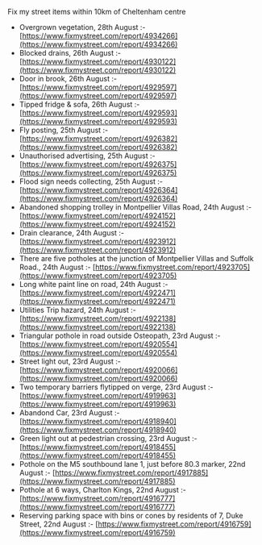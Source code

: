 Fix my street items within 10km of Cheltenham centre

<!-- fix_marker starts -->

- Overgrown vegetation, 28th August :- [https://www.fixmystreet.com/report/4934266](https://www.fixmystreet.com/report/4934266)
- Blocked drains, 26th August :- [https://www.fixmystreet.com/report/4930122](https://www.fixmystreet.com/report/4930122)
- Door in brook, 26th August :- [https://www.fixmystreet.com/report/4929597](https://www.fixmystreet.com/report/4929597)
- Tipped fridge & sofa, 26th August :- [https://www.fixmystreet.com/report/4929593](https://www.fixmystreet.com/report/4929593)
- Fly posting, 25th August :- [https://www.fixmystreet.com/report/4926382](https://www.fixmystreet.com/report/4926382)
- Unauthorised advertising, 25th August :- [https://www.fixmystreet.com/report/4926375](https://www.fixmystreet.com/report/4926375)
- Flood sign needs collecting, 25th August :- [https://www.fixmystreet.com/report/4926364](https://www.fixmystreet.com/report/4926364)
- Abandoned shopping trolley in Montpellier Villas Road, 24th August :- [https://www.fixmystreet.com/report/4924152](https://www.fixmystreet.com/report/4924152)
- Drain clearance, 24th August :- [https://www.fixmystreet.com/report/4923912](https://www.fixmystreet.com/report/4923912)
- There are five potholes at the junction of Montpellier Villas and Suffolk Road., 24th August :- [https://www.fixmystreet.com/report/4923705](https://www.fixmystreet.com/report/4923705)
- Long white paint line on road, 24th August :- [https://www.fixmystreet.com/report/4922471](https://www.fixmystreet.com/report/4922471)
- Utilities Trip hazard, 24th August :- [https://www.fixmystreet.com/report/4922138](https://www.fixmystreet.com/report/4922138)
- Triangular pothole in road outside Osteopath, 23rd August :- [https://www.fixmystreet.com/report/4920554](https://www.fixmystreet.com/report/4920554)
- Street light out, 23rd August :- [https://www.fixmystreet.com/report/4920066](https://www.fixmystreet.com/report/4920066)
- Two temporary barriers flytipped on verge, 23rd August :- [https://www.fixmystreet.com/report/4919963](https://www.fixmystreet.com/report/4919963)
- Abandond Car, 23rd August :- [https://www.fixmystreet.com/report/4918940](https://www.fixmystreet.com/report/4918940)
- Green light out at pedestrian crossing, 23rd August :- [https://www.fixmystreet.com/report/4918455](https://www.fixmystreet.com/report/4918455)
- Pothole on the M5 southbound lane 1, just before 80.3 marker, 22nd August :- [https://www.fixmystreet.com/report/4917885](https://www.fixmystreet.com/report/4917885)
- Pothole at 6 ways, Charlton Kings, 22nd August :- [https://www.fixmystreet.com/report/4916777](https://www.fixmystreet.com/report/4916777)
- Reserving parking space with bins or cones by residents of 7, Duke Street, 22nd August :- [https://www.fixmystreet.com/report/4916759](https://www.fixmystreet.com/report/4916759)

<!-- fix_marker ends -->